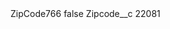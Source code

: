 <?xml version="1.0" encoding="UTF-8"?>
<CustomMetadata xmlns="http://soap.sforce.com/2006/04/metadata" xmlns:xsi="http://www.w3.org/2001/XMLSchema-instance" xmlns:xsd="http://www.w3.org/2001/XMLSchema">
    <label>ZipCode766</label>
    <protected>false</protected>
    <values>
        <field>Zipcode__c</field>
        <value xsi:type="xsd:string">22081</value>
    </values>
</CustomMetadata>
